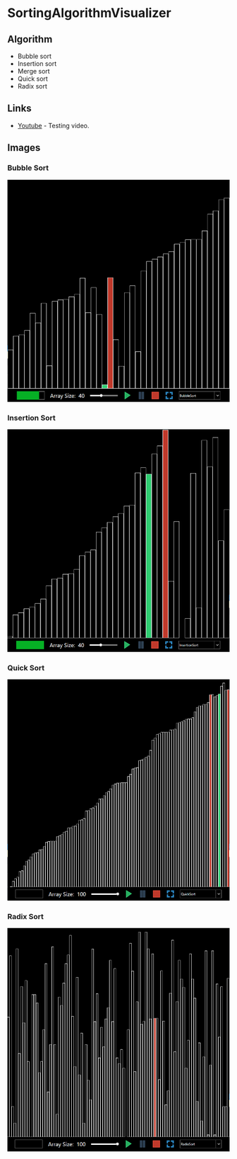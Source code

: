 # SortingAlgorithmVisualizer

## Algorithm

* Bubble sort 
* Insertion sort
* Merge sort
* Quick sort
* Radix sort

## Links
* [Youtube](https://www.youtube.com/watch?v=CuGiLVoadqc) - Testing video.

## Images

### Bubble Sort
![alt text](https://github.com/AugustinSorel/SortingAlgorithmVisualizer/blob/master/Images/BubbleSort.PNG)

### Insertion Sort
![alt text](https://github.com/AugustinSorel/SortingAlgorithmVisualizer/blob/master/Images/InsertionSort.PNG)

### Quick Sort
![alt text](https://github.com/AugustinSorel/SortingAlgorithmVisualizer/blob/master/Images/QuickSort.PNG)

### Radix Sort
![alt text](https://github.com/AugustinSorel/SortingAlgorithmVisualizer/blob/master/Images/RadixSort.PNG)

